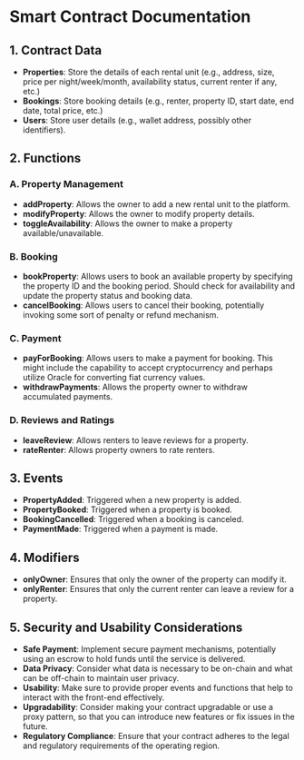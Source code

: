 # Smart Contract Documentation

## 1. Contract Data

- **Properties**: Store the details of each rental unit (e.g., address, size, price per night/week/month, availability status, current renter if any, etc.)
- **Bookings**: Store booking details (e.g., renter, property ID, start date, end date, total price, etc.)
- **Users**: Store user details (e.g., wallet address, possibly other identifiers).

## 2. Functions

### A. Property Management

- **addProperty**: Allows the owner to add a new rental unit to the platform.
- **modifyProperty**: Allows the owner to modify property details.
- **toggleAvailability**: Allows the owner to make a property available/unavailable.

### B. Booking

- **bookProperty**: Allows users to book an available property by specifying the property ID and the booking period. Should check for availability and update the property status and booking data.
- **cancelBooking**: Allows users to cancel their booking, potentially invoking some sort of penalty or refund mechanism.

### C. Payment

- **payForBooking**: Allows users to make a payment for booking. This might include the capability to accept cryptocurrency and perhaps utilize Oracle for converting fiat currency values.
- **withdrawPayments**: Allows the property owner to withdraw accumulated payments.

### D. Reviews and Ratings

- **leaveReview**: Allows renters to leave reviews for a property.
- **rateRenter**: Allows property owners to rate renters.

## 3. Events

- **PropertyAdded**: Triggered when a new property is added.
- **PropertyBooked**: Triggered when a property is booked.
- **BookingCancelled**: Triggered when a booking is canceled.
- **PaymentMade**: Triggered when a payment is made.

## 4. Modifiers

- **onlyOwner**: Ensures that only the owner of the property can modify it.
- **onlyRenter**: Ensures that only the current renter can leave a review for a property.

## 5. Security and Usability Considerations

- **Safe Payment**: Implement secure payment mechanisms, potentially using an escrow to hold funds until the service is delivered.
- **Data Privacy**: Consider what data is necessary to be on-chain and what can be off-chain to maintain user privacy.
- **Usability**: Make sure to provide proper events and functions that help to interact with the front-end effectively.
- **Upgradability**: Consider making your contract upgradable or use a proxy pattern, so that you can introduce new features or fix issues in the future.
- **Regulatory Compliance**: Ensure that your contract adheres to the legal and regulatory requirements of the operating region.

